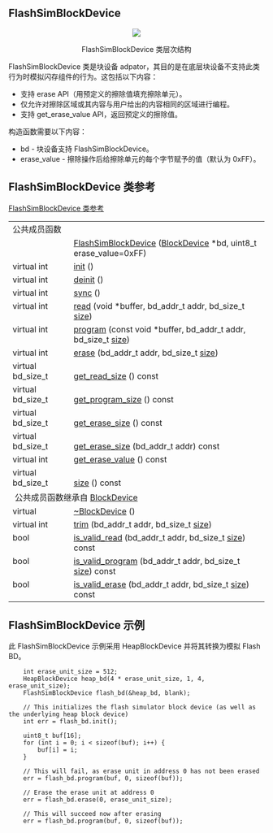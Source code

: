 ## FlashSimBlockDevice
<div align=center><img src="https://os.mbed.com/docs/v5.9/mbed-os-api-doxy/class_flash_sim_block_device.png">

FlashSimBlockDevice 类层次结构</div>                                                                 

FlashSimBlockDevice 类是块设备 adpator，其目的是在底层块设备不支持此类行为时模拟闪存组件的行为。这包括以下内容：

+ 支持 erase API（用预定义的擦除值填充擦除单元）。
+ 仅允许对擦除区域或其内容与用户给出的内容相同的区域进行编程。
+ 支持 get\_erase\_value API，返回预定义的擦除值。

构造函数需要以下内容：

+ bd - 块设备支持 FlashSimBlockDevice。
+ erase_value - 擦除操作后给擦除单元的每个字节赋予的值（默认为 0xFF）。

## FlashSimBlockDevice 类参考
[FlashSimBlockDevice 类参考](http://os.mbed.com/docs/v5.9/mbed-os-api-doxy/class_flash_sim_block_device.html)

<table><tbody><tr><td colspan="2">公共成员函数</td>
		</tr><tr><td style="vertical-align:top;">&nbsp;</td>
			<td style="vertical-align:bottom;"><a href="http://os.mbed.com/docs/v5.9/mbed-os-api-doxy/class_flash_sim_block_device.html#a2b1e84d9b4a49f981e9a339e91c2d15d" rel="nofollow" target="_blank">FlashSimBlockDevice</a> (<a href="http://os.mbed.com/docs/v5.9/mbed-os-api-doxy/class_block_device.html" rel="nofollow" target="_blank">BlockDevice</a> *bd, uint8_t erase_value=0xFF)</td>
		</tr><tr><td style="vertical-align:top;">virtual int&nbsp;</td>
			<td style="vertical-align:bottom;"><a href="http://os.mbed.com/docs/v5.9/mbed-os-api-doxy/class_flash_sim_block_device.html#a8c47d93f2790ff20b840d9a682ae04f2" rel="nofollow" target="_blank">init</a> ()</td>
		</tr><tr><td style="vertical-align:top;">virtual int&nbsp;</td>
			<td style="vertical-align:bottom;"><a href="http://os.mbed.com/docs/v5.9/mbed-os-api-doxy/class_flash_sim_block_device.html#a4c0aa1279cc08fe5e9fa8cfb67d7a6d7" rel="nofollow" target="_blank">deinit</a> ()</td>
		</tr><tr><td style="vertical-align:top;">virtual int&nbsp;</td>
			<td style="vertical-align:bottom;"><a href="http://os.mbed.com/docs/v5.9/mbed-os-api-doxy/class_flash_sim_block_device.html#ad1787a2be965d4230d4403806c4676f7" rel="nofollow" target="_blank">sync</a> ()</td>
		</tr><tr><td style="vertical-align:top;">virtual int&nbsp;</td>
			<td style="vertical-align:bottom;"><a href="http://os.mbed.com/docs/v5.9/mbed-os-api-doxy/class_flash_sim_block_device.html#a193b4ce164a63cc94a243518863c5e0d" rel="nofollow" target="_blank">read</a> (void *buffer, bd_addr_t addr, bd_size_t <a href="http://os.mbed.com/docs/v5.9/mbed-os-api-doxy/class_flash_sim_block_device.html#a7ba67745b6c7a28053ffdd34747b6ea3" rel="nofollow" target="_blank">size</a>)</td>
		</tr><tr><td style="vertical-align:top;">virtual int&nbsp;</td>
			<td style="vertical-align:bottom;"><a href="http://os.mbed.com/docs/v5.9/mbed-os-api-doxy/class_flash_sim_block_device.html#aac956b734fd0e36d432f14ee0e20f497" rel="nofollow" target="_blank">program</a> (const void *buffer, bd_addr_t addr, bd_size_t <a href="http://os.mbed.com/docs/v5.9/mbed-os-api-doxy/class_flash_sim_block_device.html#a7ba67745b6c7a28053ffdd34747b6ea3" rel="nofollow" target="_blank">size</a>)</td>
		</tr><tr><td style="vertical-align:top;">virtual int&nbsp;</td>
			<td style="vertical-align:bottom;"><a href="http://os.mbed.com/docs/v5.9/mbed-os-api-doxy/class_flash_sim_block_device.html#ab5ec16f660c6877daba0f4b26297c7ad" rel="nofollow" target="_blank">erase</a> (bd_addr_t addr, bd_size_t <a href="http://os.mbed.com/docs/v5.9/mbed-os-api-doxy/class_flash_sim_block_device.html#a7ba67745b6c7a28053ffdd34747b6ea3" rel="nofollow" target="_blank">size</a>)</td>
		</tr><tr><td style="vertical-align:top;">virtual bd_size_t&nbsp;</td>
			<td style="vertical-align:bottom;"><a href="http://os.mbed.com/docs/v5.9/mbed-os-api-doxy/class_flash_sim_block_device.html#a644710b1a3ec350df4fa3eea60b38e6e" rel="nofollow" target="_blank">get_read_size</a> () const</td>
		</tr><tr><td style="vertical-align:top;">virtual bd_size_t&nbsp;</td>
			<td style="vertical-align:bottom;"><a href="http://os.mbed.com/docs/v5.9/mbed-os-api-doxy/class_flash_sim_block_device.html#a15316fc5466933d780b776ecd3880b15" rel="nofollow" target="_blank">get_program_size</a> () const</td>
		</tr><tr><td style="vertical-align:top;">virtual bd_size_t&nbsp;</td>
			<td style="vertical-align:bottom;"><a href="http://os.mbed.com/docs/v5.9/mbed-os-api-doxy/class_flash_sim_block_device.html#a169e3875c6afbf046a4154716d04c197" rel="nofollow" target="_blank">get_erase_size</a> () const</td>
		</tr><tr><td style="vertical-align:top;">virtual bd_size_t&nbsp;</td>
			<td style="vertical-align:bottom;"><a href="http://os.mbed.com/docs/v5.9/mbed-os-api-doxy/class_flash_sim_block_device.html#a27abb968f9a7b8b51b732086b1246860" rel="nofollow" target="_blank">get_erase_size</a> (bd_addr_t addr) const</td>
		</tr><tr><td style="vertical-align:top;">virtual int&nbsp;</td>
			<td style="vertical-align:bottom;"><a href="http://os.mbed.com/docs/v5.9/mbed-os-api-doxy/class_flash_sim_block_device.html#a0953be8a3b4024956073b37973944829" rel="nofollow" target="_blank">get_erase_value</a> () const</td>
		</tr><tr><td style="vertical-align:top;">virtual bd_size_t&nbsp;</td>
			<td style="vertical-align:bottom;"><a href="http://os.mbed.com/docs/v5.9/mbed-os-api-doxy/class_flash_sim_block_device.html#a7ba67745b6c7a28053ffdd34747b6ea3" rel="nofollow" target="_blank">size</a> () const</td>
		</tr><tr><td colspan="2">&nbsp;公共成员函数继承自 <a href="http://os.mbed.com/docs/v5.9/mbed-os-api-doxy/class_block_device.html" rel="nofollow" target="_blank">BlockDevice</a></td>
		</tr><tr><td style="vertical-align:top;">virtual&nbsp;</td>
			<td style="vertical-align:bottom;"><a href="http://os.mbed.com/docs/v5.9/mbed-os-api-doxy/class_block_device.html#a397713428dd2b787174b6ca43231c1f9" rel="nofollow" target="_blank">~BlockDevice</a> ()</td>
		</tr><tr><td style="vertical-align:top;">virtual int&nbsp;</td>
			<td style="vertical-align:bottom;"><a href="http://os.mbed.com/docs/v5.9/mbed-os-api-doxy/class_block_device.html#a3c4e12c08231786310538d3d0729ba49" rel="nofollow" target="_blank">trim</a> (bd_addr_t addr, bd_size_t <a href="http://os.mbed.com/docs/v5.9/mbed-os-api-doxy/class_block_device.html#aadd381b4f44d82d402c84eb07bd2ba1b" rel="nofollow" target="_blank">size</a>)</td>
		</tr><tr><td style="vertical-align:top;">bool&nbsp;</td>
			<td style="vertical-align:bottom;"><a href="http://os.mbed.com/docs/v5.9/mbed-os-api-doxy/class_block_device.html#adb348252c273554b08a4826477786ccd" rel="nofollow" target="_blank">is_valid_read</a> (bd_addr_t addr, bd_size_t <a href="http://os.mbed.com/docs/v5.9/mbed-os-api-doxy/class_block_device.html#aadd381b4f44d82d402c84eb07bd2ba1b" rel="nofollow" target="_blank">size</a>) const</td>
		</tr><tr><td style="vertical-align:top;">bool&nbsp;</td>
			<td style="vertical-align:bottom;"><a href="http://os.mbed.com/docs/v5.9/mbed-os-api-doxy/class_block_device.html#af341e26902d727513dfe9ff4d6232751" rel="nofollow" target="_blank">is_valid_program</a> (bd_addr_t addr, bd_size_t <a href="http://os.mbed.com/docs/v5.9/mbed-os-api-doxy/class_block_device.html#aadd381b4f44d82d402c84eb07bd2ba1b" rel="nofollow" target="_blank">size</a>) const</td>
		</tr><tr><td style="vertical-align:top;">bool&nbsp;</td>
			<td style="vertical-align:bottom;"><a href="http://os.mbed.com/docs/v5.9/mbed-os-api-doxy/class_block_device.html#a0a5c01f28bdcd360f56f0f8e636067f2" rel="nofollow" target="_blank">is_valid_erase</a> (bd_addr_t addr, bd_size_t <a href="http://os.mbed.com/docs/v5.9/mbed-os-api-doxy/class_block_device.html#aadd381b4f44d82d402c84eb07bd2ba1b" rel="nofollow" target="_blank">size</a>) const</td>
		</tr></tbody></table>

## FlashSimBlockDevice 示例
此 FlashSimBlockDevice 示例采用 HeapBlockDevice 并将其转换为模拟 Flash BD。
```
    int erase_unit_size = 512;
    HeapBlockDevice heap_bd(4 * erase_unit_size, 1, 4, erase_unit_size);
    FlashSimBlockDevice flash_bd(&heap_bd, blank);
 
    // This initializes the flash simulator block device (as well as the underlying heap block device)
    int err = flash_bd.init();
 
    uint8_t buf[16];
    for (int i = 0; i < sizeof(buf); i++) {
        buf[i] = i;
    }
 
    // This will fail, as erase unit in address 0 has not been erased
    err = flash_bd.program(buf, 0, sizeof(buf));
 
    // Erase the erase unit at address 0
    err = flash_bd.erase(0, erase_unit_size);
 
    // This will succeed now after erasing
    err = flash_bd.program(buf, 0, sizeof(buf));
```
